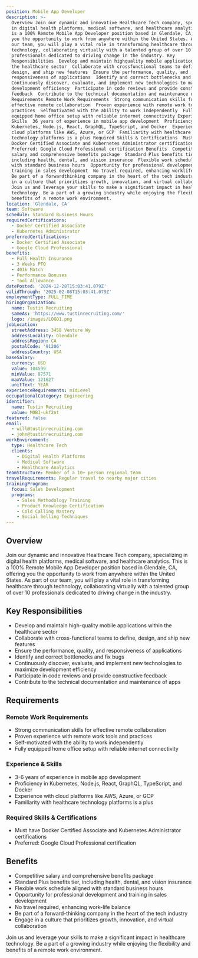 ```yaml
---
position: Mobile App Developer
description: >-
  Overview Join our dynamic and innovative Healthcare Tech company, specializing
  in digital health platforms, medical software, and healthcare analytics. This
  is a 100% Remote Mobile App Developer position based in Glendale, CA, offering
  you the opportunity to work from anywhere within the United States. As part of
  our team, you will play a vital role in transforming healthcare through
  technology, collaborating virtually with a talented group of over 10
  professionals dedicated to driving change in the industry. Key
  Responsibilities  Develop and maintain highquality mobile applications within
  the healthcare sector  Collaborate with crossfunctional teams to define,
  design, and ship new features  Ensure the performance, quality, and
  responsiveness of applications  Identify and correct bottlenecks and fix bugs 
  Continuously discover, evaluate, and implement new technologies to maximize
  development efficiency  Participate in code reviews and provide constructive
  feedback  Contribute to the technical documentation and maintenance of apps
  Requirements Remote Work Requirements  Strong communication skills for
  effective remote collaboration  Proven experience with remote work tools and
  practices  Selfmotivated with the ability to work independently  Fully
  equipped home office setup with reliable internet connectivity Experience &
  Skills  36 years of experience in mobile app development  Proficiency in
  Kubernetes, Node.js, React, GraphQL, TypeScript, and Docker  Experience with
  cloud platforms like AWS, Azure, or GCP  Familiarity with healthcare
  technology platforms is a plus Required Skills & Certifications  Must have
  Docker Certified Associate and Kubernetes Administrator certifications 
  Preferred: Google Cloud Professional certification Benefits  Competitive
  salary and comprehensive benefits package  Standard Plus benefits tier,
  including health, dental, and vision insurance  Flexible work schedule aligned
  with standard business hours  Opportunity for professional development and
  training in sales development  No travel required, enhancing worklife balance 
  Be part of a forwardthinking company in the heart of the tech industry  Engage
  in a culture that prioritizes growth, innovation, and virtual collaboration
  Join us and leverage your skills to make a significant impact in healthcare
  technology. Be a part of a growing industry while enjoying the flexibility and
  benefits of a remote work environment.
location: 'Glendale, CA'
team: Software
schedule: Standard Business Hours
requiredCertifications:
  - Docker Certified Associate
  - Kubernetes Administrator
preferredCertifications:
  - Docker Certified Associate
  - Google Cloud Professional
benefits:
  - Full Health Insurance
  - 3 Weeks PTO
  - 401k Match
  - Performance Bonuses
  - Tool Allowance
datePosted: '2024-12-28T15:03:41.079Z'
validThrough: '2025-02-08T15:03:41.079Z'
employmentType: FULL_TIME
hiringOrganization:
  name: Tustin Recruiting
  sameAs: 'https://www.tustinrecruiting.com/'
  logo: /images/LOGO1.png
jobLocation:
  streetAddress: 3458 Venture Wy
  addressLocality: Glendale
  addressRegion: CA
  postalCode: '91206'
  addressCountry: USA
baseSalary:
  currency: USD
  value: 104599
  minValue: 87571
  maxValue: 121627
  unitText: YEAR
experienceRequirements: midLevel
occupationalCategory: Engineering
identifier:
  name: Tustin Recruiting
  value: MOBI-ukf2nt
featured: false
email:
  - will@tustinrecruiting.com
  - john@tustinrecruiting.com
workEnvironment:
  type: Healthcare Tech
  clients:
    - Digital Health Platforms
    - Medical Software
    - Healthcare Analytics
teamStructure: Member of a 10+ person regional team
travelRequirements: Regular travel to nearby major cities
trainingProgram:
  focus: Sales Development
  programs:
    - Sales Methodology Training
    - Product Knowledge Certification
    - Cold Calling Mastery
    - Social Selling Techniques
---
```




## Overview

Join our dynamic and innovative Healthcare Tech company, specializing in digital health platforms, medical software, and healthcare analytics. This is a 100% Remote Mobile App Developer position based in Glendale, CA, offering you the opportunity to work from anywhere within the United States. As part of our team, you will play a vital role in transforming healthcare through technology, collaborating virtually with a talented group of over 10 professionals dedicated to driving change in the industry.

## Key Responsibilities

- Develop and maintain high-quality mobile applications within the healthcare sector
- Collaborate with cross-functional teams to define, design, and ship new features
- Ensure the performance, quality, and responsiveness of applications
- Identify and correct bottlenecks and fix bugs
- Continuously discover, evaluate, and implement new technologies to maximize development efficiency
- Participate in code reviews and provide constructive feedback
- Contribute to the technical documentation and maintenance of apps

## Requirements

### Remote Work Requirements
- Strong communication skills for effective remote collaboration
- Proven experience with remote work tools and practices
- Self-motivated with the ability to work independently
- Fully equipped home office setup with reliable internet connectivity

### Experience & Skills
- 3-6 years of experience in mobile app development
- Proficiency in Kubernetes, Node.js, React, GraphQL, TypeScript, and Docker
- Experience with cloud platforms like AWS, Azure, or GCP
- Familiarity with healthcare technology platforms is a plus

### Required Skills & Certifications
- Must have Docker Certified Associate and Kubernetes Administrator certifications
- Preferred: Google Cloud Professional certification

## Benefits

- Competitive salary and comprehensive benefits package
- Standard Plus benefits tier, including health, dental, and vision insurance
- Flexible work schedule aligned with standard business hours
- Opportunity for professional development and training in sales development
- No travel required, enhancing work-life balance
- Be part of a forward-thinking company in the heart of the tech industry
- Engage in a culture that prioritizes growth, innovation, and virtual collaboration

Join us and leverage your skills to make a significant impact in healthcare technology. Be a part of a growing industry while enjoying the flexibility and benefits of a remote work environment.
